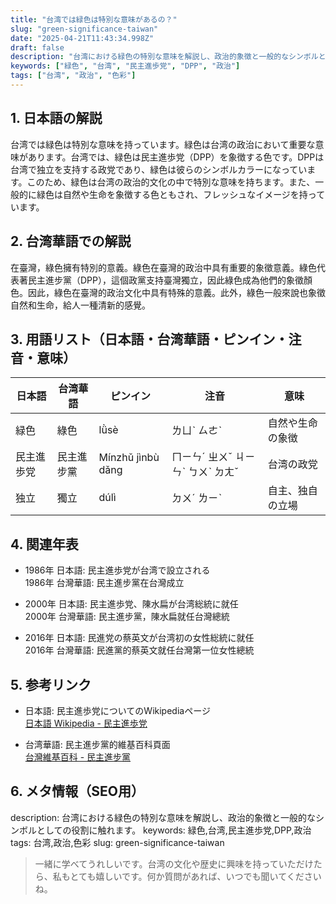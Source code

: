 ```yaml
---
title: "台湾では緑色は特別な意味があるの？"
slug: "green-significance-taiwan"
date: "2025-04-21T11:43:34.998Z"
draft: false
description: "台湾における緑色の特別な意味を解説し、政治的象徴と一般的なシンボルとしての役割に触れます。"
keywords: ["緑色", "台湾", "民主進歩党", "DPP", "政治"]
tags: ["台湾", "政治", "色彩"]
---
```


## 1. 日本語の解説  
台湾では緑色は特別な意味を持っています。緑色は台湾の政治において重要な意味があります。台湾では、緑色は民主進歩党（DPP）を象徴する色です。DPPは台湾で独立を支持する政党であり、緑色は彼らのシンボルカラーになっています。このため、緑色は台湾の政治的文化の中で特別な意味を持ちます。また、一般的に緑色は自然や生命を象徴する色ともされ、フレッシュなイメージを持っています。

## 2. 台湾華語での解説  
在臺灣，綠色擁有特別的意義。綠色在臺灣的政治中具有重要的象徵意義。綠色代表著民主進步黨（DPP），這個政黨支持臺灣獨立，因此綠色成為他們的象徵顏色。因此，綠色在臺灣的政治文化中具有特殊的意義。此外，綠色一般來說也象徵自然和生命，給人一種清新的感覺。

## 3. 用語リスト（日本語・台湾華語・ピンイン・注音・意味） 

| 日本語       | 台湾華語       | ピンイン      | 注音       | 意味                    |
|--------------|----------------|---------------|------------|-------------------------|
| 緑色         | 綠色           | lǜsè         | ㄌㄩˋ ㄙㄜˋ | 自然や生命の象徴          |
| 民主進歩党   | 民主進步黨     | Mínzhǔ jìnbù dǎng | ㄇㄧㄣˊ ㄓㄨˇ ㄐㄧㄣˋ ㄅㄨˋ ㄉㄤˇ | 台湾の政党              |
| 独立         | 獨立           | dúlì          | ㄉㄨˊ ㄌㄧˋ | 自主、独自の立場           |

## 4. 関連年表

- 1986年 日本語: 民主進歩党が台湾で設立される  
  1986年 台灣華語: 民主進步黨在台灣成立  

- 2000年 日本語: 民主進歩党、陳水扁が台湾総統に就任  
  2000年 台灣華語: 民主進步黨，陳水扁就任台灣總統  

- 2016年 日本語: 民進党の蔡英文が台湾初の女性総統に就任  
  2016年 台灣華語: 民進黨的蔡英文就任台灣第一位女性總統  

## 5. 参考リンク

- 日本語: 民主進歩党についてのWikipediaページ  
  [日本語 Wikipedia - 民主進歩党](https://ja.wikipedia.org/wiki/民主進歩党)

- 台湾華語: 民主進步黨的維基百科頁面  
  [台灣維基百科 - 民主進步黨](https://zh.wikipedia.org/wiki/民主進步黨)

## 6. メタ情報（SEO用）

description: 台湾における緑色の特別な意味を解説し、政治的象徴と一般的なシンボルとしての役割に触れます。
keywords: 緑色,台湾,民主進歩党,DPP,政治
tags: 台湾,政治,色彩
slug: green-significance-taiwan

> 一緒に学べてうれしいです。台湾の文化や歴史に興味を持っていただけたら、私もとても嬉しいです。何か質問があれば、いつでも聞いてくださいね。